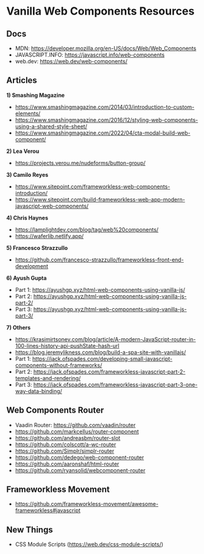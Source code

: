 # Vanilla Web Components Resources

## Docs

- MDN: https://developer.mozilla.org/en-US/docs/Web/Web_Components
- JAVASCRIPT.INFO: https://javascript.info/web-components
- web.dev: https://web.dev/web-components/


## Articles

**1) Smashing Magazine**

- https://www.smashingmagazine.com/2014/03/introduction-to-custom-elements/
- https://www.smashingmagazine.com/2016/12/styling-web-components-using-a-shared-style-sheet/
- https://www.smashingmagazine.com/2022/04/cta-modal-build-web-component/

**2) Lea Verou**

- https://projects.verou.me/nudeforms/button-group/

**3) Camilo Reyes**

- https://www.sitepoint.com/frameworkless-web-components-introduction/
- https://www.sitepoint.com/build-frameworkless-web-app-modern-javascript-web-components/

**4) Chris Haynes**

- https://lamplightdev.com/blog/tag/web%20components/
- https://waferlib.netlify.app/

**5) Francesco Strazzullo**

- https://github.com/francesco-strazzullo/frameworkless-front-end-development

**6) Ayush Gupta**

- Part 1: https://ayushgp.xyz/html-web-components-using-vanilla-js/
- Part 2: https://ayushgp.xyz/html-web-components-using-vanilla-js-part-2/
- Part 3: https://ayushgp.xyz/html-web-components-using-vanilla-js-part-3/

**7) Others**

- https://krasimirtsonev.com/blog/article/A-modern-JavaScript-router-in-100-lines-history-api-pushState-hash-url
- https://blog.jeremylikness.com/blog/build-a-spa-site-with-vanillajs/
- Part 1: https://jack.ofspades.com/developing-small-javascript-components-without-frameworks/
- Part 2: https://jack.ofspades.com/frameworkless-javascript-part-2-templates-and-rendering/
- Part 3: https://jack.ofspades.com/frameworkless-javascript-part-3-one-way-data-binding/

## Web Components Router

- Vaadin Router: https://github.com/vaadin/router
- https://github.com/markcellus/router-component
- https://github.com/andreasbm/router-slot
- https://github.com/colscott/a-wc-router
- https://github.com/Simplr/simplr-router
- https://github.com/dedego/web-component-router
- https://github.com/aaronshaf/html-router
- https://github.com/ryansolid/webcomponent-router


## Frameworkless Movement

- https://github.com/frameworkless-movement/awesome-frameworkless#javascript

## New Things

- CSS Module Scripts (https://web.dev/css-module-scripts/)
